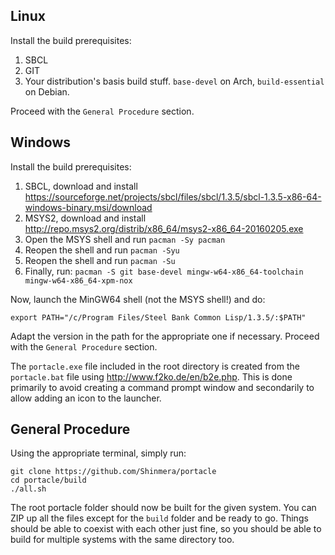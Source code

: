 ## Linux
Install the build prerequisites:

1. SBCL
2. GIT
3. Your distribution's basis build stuff. `base-devel` on Arch, `build-essential` on Debian.

Proceed with the `General Procedure` section.

## Windows
Install the build prerequisites:

1. SBCL, download and install https://sourceforge.net/projects/sbcl/files/sbcl/1.3.5/sbcl-1.3.5-x86-64-windows-binary.msi/download
2. MSYS2, download and install http://repo.msys2.org/distrib/x86_64/msys2-x86_64-20160205.exe
3. Open the MSYS shell and run `pacman -Sy pacman`
4. Reopen the shell and run `pacman -Syu`
5. Reopen the shell and run `pacman -Su`
6. Finally, run: `pacman -S git base-devel mingw-w64-x86_64-toolchain mingw-w64-x86_64-xpm-nox`

Now, launch the MinGW64 shell (not the MSYS shell!) and do:

    export PATH="/c/Program Files/Steel Bank Common Lisp/1.3.5/:$PATH"
    
Adapt the version in the path for the appropriate one if necessary. Proceed with the `General Procedure` section.

The `portacle.exe` file included in the root directory is created from the `portacle.bat` file using <http://www.f2ko.de/en/b2e.php>. This is done primarily to avoid creating a command prompt window and secondarily to allow adding an icon to the launcher.

## General Procedure
Using the appropriate terminal, simply run:

    git clone https://github.com/Shinmera/portacle
    cd portacle/build
    ./all.sh
    
The root portacle folder should now be built for the given system. You can ZIP up all the files except for the `build` folder and be ready to go. Things should be able to coexist with each other just fine, so you should be able to build for multiple systems with the same directory too.

